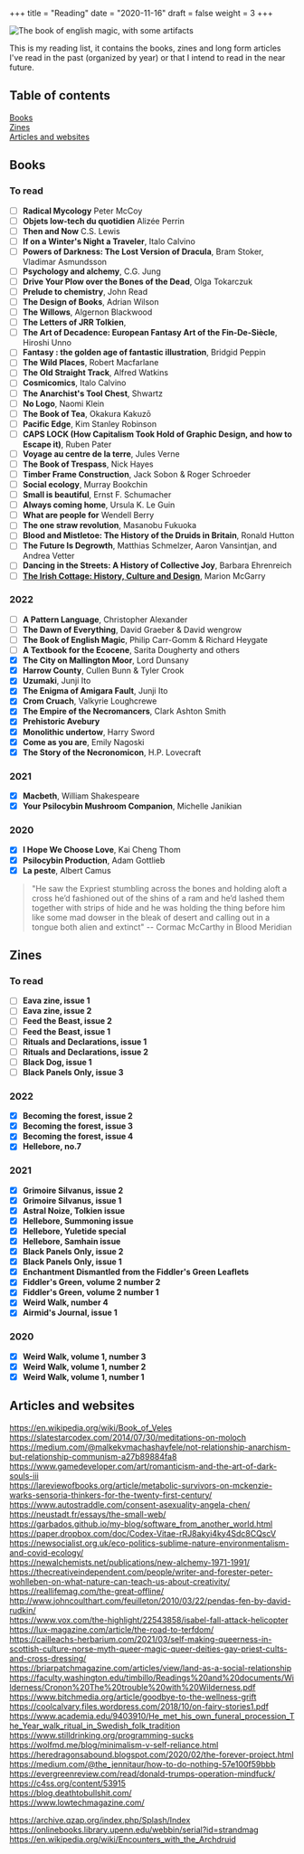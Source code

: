 +++
title = "Reading"
date = "2020-11-16"
draft = false
weight = 3
+++

![The book of english magic, with some artifacts](/img/about/book.jpg "The book of english magic, with some artifacts")

This is my reading list, it contains the books, zines and long form articles I've read in the past (organized by year) or that I intend to read in the near future.

## Table of contents

<div class="table-of-contents">

[Books](#books)  
[Zines](#zines)  
[Articles and websites](#articles-and-websites)

</div>

## Books

### To read

<div class="checklist">

- [ ] **Radical Mycology** Peter McCoy
- [ ] **Objets low-tech du quotidien** Alizée Perrin
- [ ] **Then and Now** C.S. Lewis
- [ ] **If on a Winter's Night a Traveler**, Italo Calvino
- [ ] **Powers of Darkness: The Lost Version of Dracula**, Bram Stoker, Vladimar Asmundsson
- [ ] **Psychology and alchemy**, C.G. Jung
- [ ] **Drive Your Plow over the Bones of the Dead**, Olga Tokarczuk
- [ ] **Prelude to chemistry**, John Read
- [ ] **The Design of Books**, Adrian Wilson
- [ ] **The Willows**, Algernon Blackwood
- [ ] **The Letters of JRR Tolkien**,
- [ ] **The Art of Decadence: European Fantasy Art of the Fin-De-Siècle**, Hiroshi Unno
- [ ] **Fantasy : the golden age of fantastic illustration**, Bridgid Peppin
- [ ] **The Wild Places**, Robert Macfarlane
- [ ] **The Old Straight Track**, Alfred Watkins
- [ ] **Cosmicomics**, Italo Calvino
- [ ] **The Anarchist's Tool Chest**, Shwartz
- [ ] **No Logo**, Naomi Klein
- [ ] **The Book of Tea**, Okakura Kakuzō
- [ ] **Pacific Edge**, Kim Stanley Robinson
- [ ] **CAPS LOCK (How Capitalism Took Hold of Graphic Design, and how to Escape it)**, Ruben Pater
- [ ] **Voyage au centre de la terre**, Jules Verne
- [ ] **The Book of Trespass**, Nick Hayes
- [ ] **Timber Frame Construction**, Jack Sobon & Roger Schroeder
- [ ] **Social ecology**, Murray Bookchin
- [ ] **Small is beautiful**, Ernst F. Schumacher
- [ ] **Always coming home**, Ursula K. Le Guin
- [ ] **What are people for** Wendell Berry
- [ ] **The one straw revolution**, Masanobu Fukuoka
- [ ] **Blood and Mistletoe: The History of the Druids in Britain**, Ronald Hutton
- [ ] **The Future Is Degrowth**, Matthias Schmelzer, Aaron Vansintjan, and Andrea Vetter
- [ ] **Dancing in the Streets: A History of Collective Joy**, Barbara Ehrenreich
- [ ] [**The Irish Cottage: History, Culture and Design**](https://www.orpenpress.com/books/the-irish-cottage-history-culture-and-design/), Marion McGarry

### 2022


- [ ] **A Pattern Language**, Christopher Alexander
- [ ] **The Dawn of Everything**, David Graeber & David wengrow
- [ ] **The Book of English Magic**, Philip Carr-Gomm & Richard Heygate
- [ ] **A Textbook for the Ecocene**, Sarita Dougherty and others
- [x] **The City on Mallington Moor**, Lord Dunsany
- [x] **Harrow County**, Cullen Bunn & Tyler Crook
- [x] **Uzumaki**, Junji Ito
- [x] **The Enigma of Amigara Fault**, Junji Ito
- [x] **Crom Cruach**, Valkyrie Loughcrewe
- [x] **The Empire of the Necromancers**, Clark Ashton Smith
- [x] **Prehistoric Avebury**
- [x] **Monolithic undertow**, Harry Sword
- [x] **Come as you are**, Emily Nagoski
- [x] **The Story of the Necronomicon**, H.P. Lovecraft

### 2021

- [x] **Macbeth**, William Shakespeare
- [x] **Your Psilocybin Mushroom Companion**, Michelle Janikian

### 2020

- [x] **I Hope We Choose Love**, Kai Cheng Thom
- [x] **Psilocybin Production**, Adam Gottlieb
- [x] **La peste**, Albert Camus

</div>

> "He saw the Expriest stumbling across the bones and holding aloft a cross he’d fashioned out of the shins of a ram and he’d lashed them together with strips of hide and he was holding the thing before him like some mad dowser in the bleak of desert and calling out in a tongue both alien and extinct"
> -- Cormac McCarthy in Blood Meridian

## Zines

### To read

<div class="checklist">

- [ ] **Eava zine, issue 1**
- [ ] **Eava zine, issue 2**
- [ ] **Feed the Beast, issue 2**
- [ ] **Feed the Beast, issue 1**
- [ ] **Rituals and Declarations, issue 1**
- [ ] **Rituals and Declarations, issue 2**
- [ ] **Black Dog, issue 1**
- [ ] **Black Panels Only, issue 3**

</div>

### 2022

<div class="checklist">

- [x] **Becoming the forest, issue 2**
- [x] **Becoming the forest, issue 3**
- [x] **Becoming the forest, issue 4**
- [x] **Hellebore, no.7**

</div>

### 2021

<div class="checklist">

- [x] **Grimoire Silvanus, issue 2**
- [x] **Grimoire Silvanus, issue 1**
- [x] **Astral Noize, Tolkien issue**
- [x] **Hellebore, Summoning issue**
- [x] **Hellebore, Yuletide special**
- [x] **Hellebore, Samhain issue**
- [x] **Black Panels Only, issue 2**
- [x] **Black Panels Only, issue 1**
- [x] **Enchantment Dismantled from the Fiddler's Green Leaflets**
- [x] **Fiddler's Green, volume 2 number 2**
- [x] **Fiddler's Green, volume 2 number 1**
- [x] **Weird Walk, number 4**
- [x] **Airmid's Journal, issue 1**

</div>

### 2020

<div class="checklist">

- [x] **Weird Walk, volume 1, number 3**
- [x] **Weird Walk, volume 1, number 2**
- [x] **Weird Walk, volume 1, number 1**

</div>

## Articles and websites

https://en.wikipedia.org/wiki/Book_of_Veles  
https://slatestarcodex.com/2014/07/30/meditations-on-moloch  
https://medium.com/@malkekvmachashayfele/not-relationship-anarchism-but-relationship-communism-a27b89884fa8  
https://www.gamedeveloper.com/art/romanticism-and-the-art-of-dark-souls-iii  
https://lareviewofbooks.org/article/metabolic-survivors-on-mckenzie-warks-sensoria-thinkers-for-the-twenty-first-century/  
https://www.autostraddle.com/consent-asexuality-angela-chen/  
https://neustadt.fr/essays/the-small-web/  
https://garbados.github.io/my-blog/software_from_another_world.html  
https://paper.dropbox.com/doc/Codex-Vitae-rRJ8akyi4ky4Sdc8CQscV  
https://newsocialist.org.uk/eco-politics-sublime-nature-environmentalism-and-covid-ecology/  
https://newalchemists.net/publications/new-alchemy-1971-1991/  
https://thecreativeindependent.com/people/writer-and-forester-peter-wohlleben-on-what-nature-can-teach-us-about-creativity/  
https://reallifemag.com/the-great-offline/  
http://www.johncoulthart.com/feuilleton/2010/03/22/pendas-fen-by-david-rudkin/  
https://www.vox.com/the-highlight/22543858/isabel-fall-attack-helicopter  
https://lux-magazine.com/article/the-road-to-terfdom/  
https://cailleachs-herbarium.com/2021/03/self-making-queerness-in-scottish-culture-norse-myth-queer-magic-queer-deities-gay-priest-cults-and-cross-dressing/  
https://briarpatchmagazine.com/articles/view/land-as-a-social-relationship  
https://faculty.washington.edu/timbillo/Readings%20and%20documents/Wilderness/Cronon%20The%20trouble%20with%20Wilderness.pdf  
https://www.bitchmedia.org/article/goodbye-to-the-wellness-grift  
https://coolcalvary.files.wordpress.com/2018/10/on-fairy-stories1.pdf  
https://www.academia.edu/9403910/He_met_his_own_funeral_procession_The_Year_walk_ritual_in_Swedish_folk_tradition  
https://www.stilldrinking.org/programming-sucks  
https://wolfmd.me/blog/minimalism-v-self-reliance.html  
https://heredragonsabound.blogspot.com/2020/02/the-forever-project.html  
https://medium.com/@the_jennitaur/how-to-do-nothing-57e100f59bbb  
https://evergreenreview.com/read/donald-trumps-operation-mindfuck/  
https://c4ss.org/content/53915  
https://blog.deathtobullshit.com/  
https://www.lowtechmagazine.com/

https://archive.qzap.org/index.php/Splash/Index  
https://onlinebooks.library.upenn.edu/webbin/serial?id=strandmag  
https://en.wikipedia.org/wiki/Encounters_with_the_Archdruid
